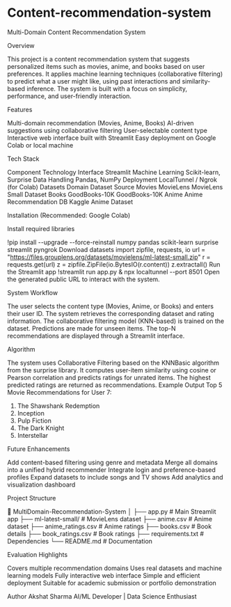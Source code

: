 # Content-recommendation-system
Multi-Domain Content Recommendation System

Overview

This project is a content recommendation system that suggests personalized items such as movies, anime, and books based on user preferences.
It applies machine learning techniques (collaborative filtering) to predict what a user might like, using past interactions and similarity-based inference.
The system is built with a focus on simplicity, performance, and user-friendly interaction.

Features

Multi-domain recommendation (Movies, Anime, Books)
AI-driven suggestions using collaborative filtering
User-selectable content type
Interactive web interface built with Streamlit
Easy deployment on Google Colab or local machine

Tech Stack

Component	Technology
Interface	Streamlit
Machine Learning	Scikit-learn, Surprise
Data Handling	Pandas, NumPy
Deployment	LocalTunnel / Ngrok (for Colab)
Datasets
Domain	Dataset	Source
Movies	MovieLens	               MovieLens Small Dataset
Books	  GoodBooks-10K	           GoodBooks-10K
Anime	  Anime Recommendation DB	 Kaggle Anime Dataset

Installation (Recommended: Google Colab)

Install required libraries

!pip install --upgrade --force-reinstall numpy pandas scikit-learn surprise streamlit pyngrok
Download datasets
import zipfile, requests, io
url = "https://files.grouplens.org/datasets/movielens/ml-latest-small.zip"
r = requests.get(url)
z = zipfile.ZipFile(io.BytesIO(r.content))
z.extractall()
Run the Streamlit app
!streamlit run app.py & npx localtunnel --port 8501
Open the generated public URL to interact with the system.

System Workflow

The user selects the content type (Movies, Anime, or Books) and enters their user ID.
The system retrieves the corresponding dataset and rating information.
The collaborative filtering model (KNN-based) is trained on the dataset.
Predictions are made for unseen items.
The top-N recommendations are displayed through a Streamlit interface.

Algorithm

The system uses Collaborative Filtering based on the KNNBasic algorithm from the surprise library.
It computes user-item similarity using cosine or Pearson correlation and predicts ratings for unrated items.
The highest predicted ratings are returned as recommendations.
Example Output
Top 5 Movie Recommendations for User 7:
1. The Shawshank Redemption
2. Inception
3. Pulp Fiction
4. The Dark Knight
5. Interstellar
   
Future Enhancements

Add content-based filtering using genre and metadata
Merge all domains into a unified hybrid recommender
Integrate login and preference-based profiles
Expand datasets to include songs and TV shows
Add analytics and visualization dashboard

Project Structure

📁 MultiDomain-Recommendation-System
│
├── app.py                 # Main Streamlit app
├── ml-latest-small/       # MovieLens dataset
├── anime.csv              # Anime dataset
├── anime_ratings.csv      # Anime ratings
├── books.csv              # Book details
├── book_ratings.csv       # Book ratings
├── requirements.txt       # Dependencies
└── README.md              # Documentation

Evaluation Highlights

Covers multiple recommendation domains
Uses real datasets and machine learning models
Fully interactive web interface
Simple and efficient deployment
Suitable for academic submission or portfolio demonstration

Author
Akshat Sharma
AI/ML Developer | Data Science Enthusiast
